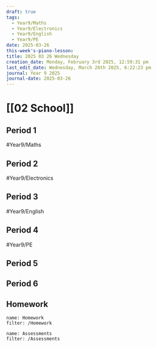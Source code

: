 ```yaml
---
draft: true
tags:
  - Year9/Maths
  - Year9/Electronics
  - Year9/English
  - Year9/PE
date: 2025-03-26
this-week's-piano-lesson: 
title: 2025 03 26 Wednesday
creation_date: Monday, February 3rd 2025, 12:59:31 pm
last_edit_date: Wednesday, March 26th 2025, 6:22:23 pm
journal: Year 9 2025
journal-date: 2025-03-26
---
```


# [[02 School]]

## Period 1

#Year9/Maths

## Period 2

#Year9/Electronics

## Period 3

#Year9/English

## Period 4

#Year9/PE

## Period 5

## Period 6

## Homework

```todoist
name: Homework
filter: /Homework
```

```todoist
name: Assessments
filter: /Assessments
```
